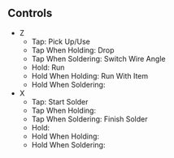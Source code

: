 ## Controls

* Z
  * Tap: Pick Up/Use
  * Tap When Holding: Drop
  * Tap When Soldering: Switch Wire Angle
  * Hold: Run
  * Hold When Holding: Run With Item
  * Hold When Soldering:
* X
  * Tap: Start Solder
  * Tap When Holding:
  * Tap When Soldering: Finish Solder
  * Hold:
  * Hold When Holding:
  * Hold When Soldering:
